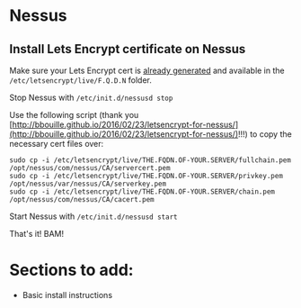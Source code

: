 # Nessus

## Install Lets Encrypt certificate on Nessus
Make sure your Lets Encrypt cert is [already generated](https://certbot.eff.org/) and available in the `/etc/letsencrypt/live/F.Q.D.N` folder.  

Stop Nessus with `/etc/init.d/nessusd stop`

Use the following script (thank you [http://bbouille.github.io/2016/02/23/letsencrypt-for-nessus/](http://bbouille.github.io/2016/02/23/letsencrypt-for-nessus/)!!!) to copy the necessary cert files over:

    sudo cp -i /etc/letsencrypt/live/THE.FQDN.OF-YOUR.SERVER/fullchain.pem /opt/nessus/com/nessus/CA/servercert.pem
    sudo cp -i /etc/letsencrypt/live/THE.FQDN.OF-YOUR.SERVER/privkey.pem /opt/nessus/var/nessus/CA/serverkey.pem
    sudo cp -i /etc/letsencrypt/live/THE.FQDN.OF-YOUR.SERVER/chain.pem /opt/nessus/com/nessus/CA/cacert.pem

Start Nessus with `/etc/init.d/nessusd start`

That's it!  BAM!

# Sections to add:
* Basic install instructions